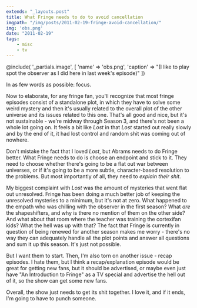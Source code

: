 ```yaml
---
extends: "_layouts.post"
title: What Fringe needs to do to avoid cancellation
imgpath: "/img/posts/2011-02-19-fringe-avoid-cancellation/"
img: 'obs.png'
date: "2011-02-19"
tags:
    - misc
    - tv
---
```


@include( '_partials.image', [
    'name' => 'obs.png', 
    'caption' => "(I like to play spot the observer as I did here in last week's episode)"
])

In as few words as possible: focus.

Now to elaborate, for any fringe fan, you'll recognize that most fringe episodes consist of a standalone plot, in which 
they have to solve some weird mystery and then it's usually related to the overall plot of the other universe and its 
issues related to this one. That's all good and nice, but it's not sustainable - we're midway through Season 3, and 
there's not been a whole lot going on. It feels a bit like _Lost_ in that _Lost_ started out really slowly 
and by the end of it, it had lost control and random shit was coming out of nowhere.

Don't mistake the fact that I loved _Lost_, but Abrams needs to do Fringe better. What Fringe needs to do is choose an 
endpoint and stick to it. They need to choose whether there's going to be a flat out war between universes, or if it's 
going to be a more subtle, character-based resolution to the problems. But most importantly of all, they need to 
_explain their shit_.

My biggest complaint with _Lost_ was the amount of mysteries that went flat out unresolved. Fringe has been doing 
a much better job of keeping the unresolved mysteries to a minimum, but it's not at zero. What happened to the empath 
who was chilling with the observer in the first season? What _are_ the shapeshifters, and why is there no mention 
of them on the other side? And what about that room where the teacher was training the cortexifan kids? What the hell 
was up with that? The fact that Fringe is currently in question of being renewed for another season makes me worry - 
there's no way they can adequately handle all the plot points and answer all questions and sum it up this season. It's 
just not possible.

But I want them to start. Then, I'm also torn on another issue - recap episodes. I hate them, but I think a 
recap/explanation episode would be great for getting new fans, but it should be advertised, or maybe even just have 
"An Introduction to Fringe" as a TV special and advertise the hell out of it, so the show can get some new fans.

Overall, the show just needs to get its shit together. I love it, and if it ends, I'm going to have to punch someone.
